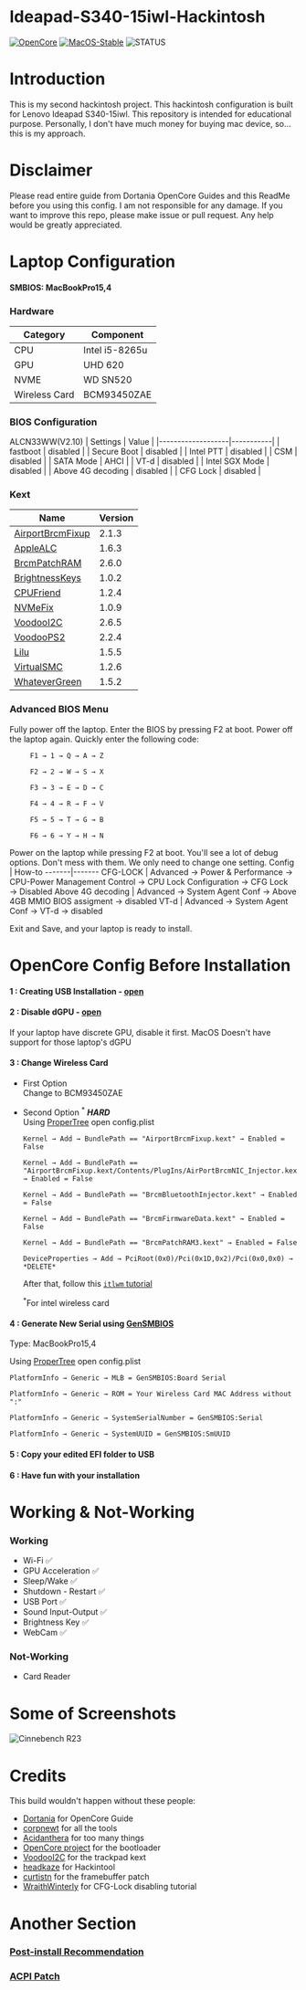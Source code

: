 # Ideapad-S340-15iwl-Hackintosh

[![OpenCore](https://img.shields.io/badge/OpenCore-v0.7.2-blue.svg)](https://github.com/acidanthera/OpenCorePkg)
[![MacOS-Stable](https://img.shields.io/badge/MacOS-11.5.2-brightgreen.svg)](https://www.apple.com/macos/catalina/)
![STATUS](https://img.shields.io/badge/STATUS-stable-green.svg)

# Introduction
This is my second hackintosh project. This hackintosh configuration is built for Lenovo Ideapad S340-15iwl. This repository is intended for educational purpose. Personally, I don't have much money for buying mac device, so... this is my approach.

# Disclaimer
Please read entire guide from Dortania OpenCore Guides and this ReadMe before you using this config. I am not responsible for any damage. If you want to improve this repo, please make issue or pull request. Any help would be greatly appreciated.

# Laptop Configuration
#### SMBIOS: MacBookPro15,4
 ### Hardware
| Category      | Component        |
|---------------|------------------|
| CPU           | Intel i5-8265u   |
| GPU           | UHD 620          |
| NVME          | WD SN520         |
| Wireless Card | BCM93450ZAE      |
 
 ### BIOS Configuration
 ALCN33WW(V2.10)
| Settings          | Value     |
|-------------------|-----------|
| fastboot          | disabled  |
| Secure Boot       | disabled  |
| Intel PTT         | disabled  |
| CSM               | disabled  |
| SATA Mode         | AHCI      |
| VT-d              | disabled  |
| Intel SGX Mode    | disabled  |
| Above 4G decoding | disabled  |
| CFG Lock          | disabled  |

 ### Kext
| Name          | Version    |
|-------------------|-----------|
| [AirportBrcmFixup](https://github.com/acidanthera/AirportBrcmFixup)          | 2.1.3  |
| [AppleALC](https://github.com/acidanthera/AppleALC)       | 1.6.3  |
| [BrcmPatchRAM](https://github.com/acidanthera/BrcmPatchRAM) | 2.6.0
| [BrightnessKeys](https://github.com/acidanthera/BrightnessKeys) | 1.0.2
| [CPUFriend](https://github.com/acidanthera/CPUFriend) | 1.2.4
| [NVMeFix](https://github.com/acidanthera/NVMeFix) | 1.0.9
| [VoodooI2C](https://github.com/VoodooI2C/VoodooI2C) | 2.6.5
| [VoodooPS2](https://github.com/acidanthera/VoodooPS2) | 2.2.4
| [Lilu](https://github.com/acidanthera/Lilu)               | 1.5.5  |
| [VirtualSMC](https://github.com/acidanthera/VirtualSMC)| 1.2.6 |
| [WhateverGreen](https://github.com/acidanthera/WhateverGreen) | 1.5.2 |


### Advanced BIOS Menu

Fully power off the laptop. Enter the BIOS by pressing F2 at boot. Power off the laptop again. Quickly enter the following code:
```
     F1 → 1 → Q → A → Z
     
     F2 → 2 → W → S → X
     
     F3 → 3 → E → D → C
     
     F4 → 4 → R → F → V
     
     F5 → 5 → T → G → B
     
     F6 → 6 → Y → H → N
```

Power on the laptop while pressing F2 at boot. You'll see a lot of debug options. Don't mess with them. We only need to change one setting. 
Config | How-to
-------|-------
CFG-LOCK | Advanced → Power & Performance → CPU-Power Management Control → CPU Lock Configuration → CFG Lock → Disabled
Above 4G decoding | Advanced → System Agent Conf → Above 4GB MMIO BIOS assigment -> disabled
VT-d | Advanced → System Agent Conf → VT-d → disabled


Exit and Save, and your laptop is ready to install.

# OpenCore Config Before Installation
#### 1 : Creating USB Installation - [open](https://dortania.github.io/OpenCore-Install-Guide/installer-guide/)
#### 2 : Disable dGPU<sup></sup> - [open](https://dortania.github.io/OpenCore-Install-Guide/extras/spoof.html#windows-gpu-selection)
If your laptop have discrete GPU, disable it first. MacOS Doesn't have support for those laptop's dGPU
#### 3 : Change Wireless Card
- First Option \
  Change to BCM93450ZAE
- Second Option <sup>*</sup> __*HARD*__ \
  Using [ProperTree](https://github.com/corpnewt/ProperTree) open config.plist
  
  ```
  Kernel → Add → BundlePath == "AirportBrcmFixup.kext" → Enabled = False
  
  Kernel → Add → BundlePath == "AirportBrcmFixup.kext/Contents/PlugIns/AirPortBrcmNIC_Injector.kext" → Enabled = False
  
  Kernel → Add → BundlePath == "BrcmBluetoothInjector.kext" → Enabled = False
  
  Kernel → Add → BundlePath == "BrcmFirmwareData.kext" → Enabled = False
  
  Kernel → Add → BundlePath == "BrcmPatchRAM3.kext" → Enabled = False
  
  DeviceProperties → Add → PciRoot(0x0)/Pci(0x1D,0x2)/Pci(0x0,0x0) → *DELETE*
  ```
  After that, follow this [`itlwm` tutorial](https://openintelwireless.github.io/itlwm/)
  
  <sup>*</sup>For intel wireless card
#### 4 : Generate New Serial using [GenSMBIOS](https://github.com/corpnewt/GenSMBIOS)
Type: MacBookPro15,4

Using [ProperTree](https://github.com/corpnewt/ProperTree) open config.plist
  
  ```
  PlatformInfo → Generic → MLB = GenSMBIOS:Board Serial
  
  PlatformInfo → Generic → ROM = Your Wireless Card MAC Address without ":"
  
  PlatformInfo → Generic → SystemSerialNumber = GenSMBIOS:Serial
  
  PlatformInfo → Generic → SystemUUID = GenSMBIOS:SmUUID
  ```
#### 5 : Copy your edited EFI folder to USB 
#### 6 : Have fun with your installation
  
  

# Working & Not-Working
### Working
- Wi-Fi 	:white_check_mark:
- GPU Acceleration	:white_check_mark:
- Sleep/Wake	:white_check_mark:
- Shutdown - Restart	:white_check_mark:
- USB Port	:white_check_mark:
- Sound Input-Output	:white_check_mark:
- Brightness Key	:white_check_mark:
- WebCam 	:white_check_mark:


 
### Not-Working
- Card Reader

# Some of Screenshots
![Cinnebench R23](https://i.ibb.co/rFTw1Sk/Screenshot-2021-08-12-at-13-43-35.png)

# Credits
This build wouldn't happen without these people: 
- [Dortania](https://github.com/dortania) for OpenCore Guide
- [corpnewt](https://github.com/corpnewt) for all the tools
- [Acidanthera](https://github.com/acidanthera) for too many things
- [OpenCore project](https://github.com/OpenCorePkg) for the bootloader
- [VoodooI2C](https://github.com/VoodooI2C/VoodooI2C) for the trackpad kext
- [headkaze](https://github.com/headkaze) for Hackintool 
- [curtistn](https://www.tonymacx86.com/threads/guide-lenovo-ideapad-s340-laptop-on-catalina.288003/page-53#post-2209713) for the framebuffer patch
- [WraithWinterly](https://github.com/WraithWinterly) for CFG-Lock disabling tutorial

# Another Section
### [Post-install Recommendation](https://github.com/RieGan/Ideapad-S340-15iwl-Hackintosh/blob/master/recommendation.md)
### [ACPI Patch](https://github.com/RieGan/Ideapad-S340-15iwl-Hackintosh/blob/master/ACPI.md)

